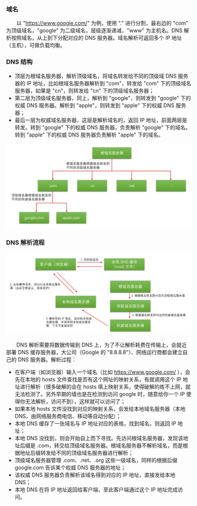 ### 域名
　　以 "https://www.google.com/" 为例，使用 "." 进行分割，最右边的 "com" 为顶级域名，"google" 为二级域名，层级逐渐递减，"www" 为主机名。DNS 解析按照域名，从上到下分配对应的 DNS 服务器。域名解析可返回多个 IP 地址（主机），可做负载均衡。

### DNS 结构

- 顶层为根域名服务器，解析顶级域名，将域名转发给不同的顶级域 DNS 服务器的 IP 地址，比如根域名服务器解析到 "com"，转发给 "com" 下的顶级域名服务器，如果是 "cn"，则转发给 "cn" 下的顶级域名服务器；
- 第二层为顶级域名服务器，同上，解析到 "google"，则转发到 "google" 下的权威 DNS 服务器。解析到 "apple"，则转发到 "apple" 下的权威 DNS 服务器；
- 最后一层为权威域名服务器，这层是解析域名的，返回 IP 地址，前面两层是转发。转到 "google" 下的权威 DNS 服务器，负责解析 "google" 下的域名。转到 "apple" 下的权威 DNS 服务器负责解析 "apple" 下的域名。

![avatar](photo_2.png)

### DNS 解析流程

![avatar](photo_1.png)

　　DNS 解析需要将数据传输到 DNS 上，为了不让解析耗费在传输上，会就近部署 DNS 缓存服务器，大公司（Google 的 "8.8.8.8"）、网络运行商都会建立自己的 DNS 服务器。解析过程：

- 在客户端（如浏览器）输入一个域名（比如 https://www.google.com/ ），会先在本地的 hosts 文件查找是否有这个网址的映射关系，有就调用这个 IP 地址进行解析（很多破解的会在 hosts 填上映射关系，使得破解的练不上网，就无法检测了。另外早期的墙也是在检测到访问 google 时，随意给你一个 IP 使得你无法解析，访问不到），这样就可以访问了；
- 如果本地 hosts 文件没找到对应的映射关系，会发给本地域名服务器（本地 DNS，由网络服务商电信、移动等自动分配）；
- 本地 DNS 缓存了一张域名与 IP 地址对应的表格，找到域名，则返回 IP 地址；
- 本地 DNS 没找到，则会开始自上而下寻找。先访问根域名服务器，发现该地址后缀是 .com，转交给顶级域名服务器。根域名服务器不解析域名，而是根据地址后缀转发给不同的顶级域名服务器进行解析；
- 顶级域名服务器管理 .com、.net、.org 这些一级域名，同样的根据后缀 google.com 告诉某个权威 DNS 服务器的地址；
- 该权威 DNS 服务器负责解析该域名得到对应的 IP 地址，直接发给本地 DNS；
- 本地 DNS 在将 IP 地址返回给客户端，至此客户端通过这个 IP 地址完成访问。
